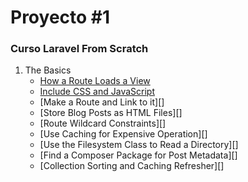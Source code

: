 # Proyecto #1
### Curso Laravel From Scratch

1. The Basics
    *  [How a Route Loads a View](LFTS/How%20a%20Route%20Loads%20a%20View.md)
    * [Include CSS and JavaScript](/LFTS/Include%20CSS%20and%20JavaScript.md)
    * [Make a Route and Link to it][]
    * [Store Blog Posts as HTML Files][]
    * [Route Wildcard Constraints][]
    * [Use Caching for Expensive Operation][]
    * [Use the Filesystem Class to Read a Directory][]
    * [Find a Composer Package for Post Metadata][]
    * [Collection Sorting and Caching Refresher][]